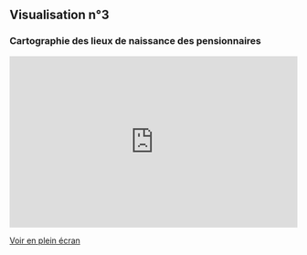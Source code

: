 ## Visualisation n°3
### Cartographie des lieux de naissance des pensionnaires

<iframe width="100%" height="300px" frameBorder="0" allowfullscreen src="https://umap.openstreetmap.fr/fr/map/lieu-de-naissance-des-246-pensionnaires-a-la-villa_308375?scaleControl=false&miniMap=false&scrollWheelZoom=false&zoomControl=true&allowEdit=false&moreControl=true&searchControl=null&tilelayersControl=null&embedControl=null&datalayersControl=true&onLoadPanel=undefined&captionBar=false"></iframe><p><a href="https://umap.openstreetmap.fr/fr/map/lieu-de-naissance-des-246-pensionnaires-a-la-villa_308375">Voir en plein écran</a></p>
